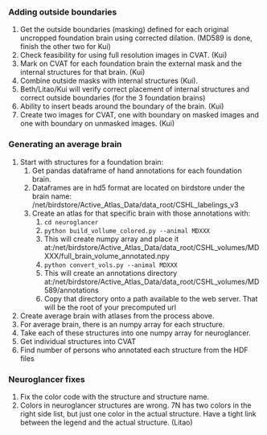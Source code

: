 ### Adding outside boundaries
1. Get the outside boundaries (masking) defined for each original uncropped foundation brain
using corrected dilation. (MD589 is done, finish the other two for Kui)
1. Check feasibility for using full resolution images in CVAT. (Kui)
1. Mark on CVAT for each foundation brain the external mask and the internal structures for that brain. (Kui)
1. Combine outside masks with internal structures (Kui).
1. Beth/Litao/Kui will verify correct placement of internal structures and correct outside boundaries (for the 3 foundation brains)
1. Ability to insert beads around the boundary of the brain. (Kui)
1. Create two images for CVAT, one with boundary on masked images and one with boundary on unmasked images. (Kui)
### Generating an average brain
1. Start with structures for a foundation brain:
    1. Get pandas dataframe of hand annotations for each foundation brain.
    1. Dataframes are in hd5 format are located on birdstore under the brain name:
    /net/birdstore/Active_Atlas_Data/data_root/CSHL_labelings_v3
    1. Create an atlas for that specific brain with those annotations with:
        1. `cd neuroglancer`
        1. `python build_vollume_colored.py --animal MDXXX`
        1. This will create numpy array and place it at:/net/birdstore/Active_Atlas_Data/data_root/CSHL_volumes/MDXXX/full_brain_volume_annotated.npy
        1. `python convert_vols.py --animal MDXXX`
        1. This will create an annotations directory at:/net/birdstore/Active_Atlas_Data/data_root/CSHL_volumes/MD589/annotations
        1. Copy that directory onto a path available to the web server. That will be the root
        of your precomputed url
1. Create average brain with atlases from the process above.
1. For average brain, there is an numpy array for each structure.
1. Take each of these structures into one numpy array for neuroglancer.
1. Get individual structures into CVAT
1. Find number of persons who annotated each structure from the HDF files
### Neuroglancer fixes
1. Fix the color code with the structure and structure name.
1. Colors in neuroglancer structures are wrong. 7N has two colors in the right side list, but just one color in the actual structure. Have a tight link
between the legend and the actual structure. (Litao)
